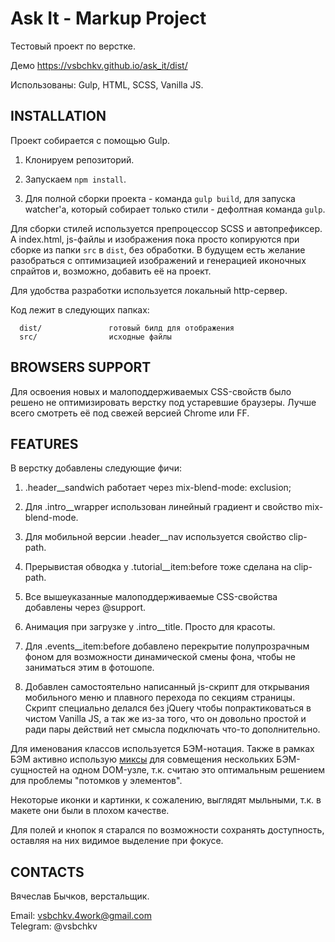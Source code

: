 Ask It - Markup Project
=============================

Тестовый проект по верстке.

Демо https://vsbchkv.github.io/ask_it/dist/

Использованы: Gulp, HTML, SCSS, Vanilla JS.


INSTALLATION
------------

Проект собирается с помощью Gulp.

1. Клонируем репозиторий.

1. Запускаем `npm install`.

2. Для полной сборки проекта - команда `gulp build`, для запуска watcher'а, который собирает только стили - дефолтная команда `gulp`.

Для сборки стилей используется препроцессор SCSS и автопрефиксер. А index.html, js-файлы и изображения пока просто копируются при сборке из папки `src` в `dist`, без обработки. В будущем есть желание разобраться с оптимизацией изображений и генерацией иконочных спрайтов и, возможно, добавить её на проект. 

Для удобства разработки используется локальный http-сервер.

Код лежит в следующих папках:

      dist/               готовый билд для отображения
      src/                исходные файлы

BROWSERS SUPPORT
------------

Для освоения новых и малоподдерживаемых CSS-свойств было решено не оптимизировать верстку под устаревшие браузеры. Лучше всего смотреть её под свежей версией Chrome или FF.

FEATURES
------------

В верстку добавлены следующие фичи:

1. .header__sandwich работает через mix-blend-mode: exclusion;

2. Для .intro__wrapper использован линейный градиент и свойство mix-blend-mode.

3. Для мобильной версии .header__nav используется свойство clip-path.

4. Прерывистая обводка у .tutorial__item:before тоже сделана на clip-path.

5. Все вышеуказанные малоподдерживаемые CSS-свойства добавлены через @support.

6. Анимация при загрузке у .intro__title. Просто для красоты.

7. Для .events__item:before добавлено перекрытие полупрозрачным фоном для возможности динамической смены фона, чтобы не заниматься этим в фотошопе.

8. Добавлен самостоятельно написанный js-скрипт для открывания мобильного меню и плавного перехода по секциям страницы. Скрипт специально делался без jQuery чтобы попрактиковаться в чистом Vanilla JS, а так же из-за  того, что он довольно простой и ради пары действий нет смысла подключать что-то дополнительно.

Для именования классов используется БЭМ-нотация. Также в рамках БЭМ активно использую [миксы](https://ru.bem.info/methodology/key-concepts/#%D0%BC%D0%B8%D0%BA%D1%81) для совмещения нескольких БЭМ-сущностей на одном DOM-узле, т.к. считаю это оптимальным решением для проблемы "потомков у элементов".

Некоторые иконки и картинки, к сожалению, выглядят мыльными, т.к. в макете они были в плохом качестве.

Для полей и кнопок я старался по возможности сохранять доступность, оставляя на них видимое выделение при фокусе.

CONTACTS
-----------

Вячеслав Бычков, верстальщик.

Email: vsbchkv.4work@gmail.com  
Telegram: @vsbchkv
